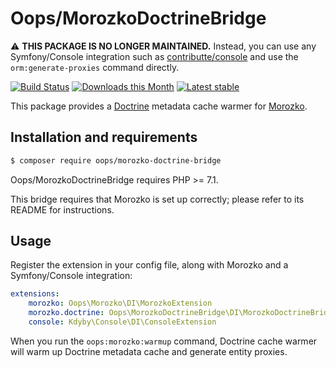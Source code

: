 # Oops/MorozkoDoctrineBridge

:warning: **THIS PACKAGE IS NO LONGER MAINTAINED.** Instead, you can use any Symfony/Console integration such as [contributte/console](https://github.com/contributte/console) and use the `orm:generate-proxies` command directly.

[![Build Status](https://img.shields.io/travis/o2ps/MorozkoDoctrineBridge.svg)](https://travis-ci.org/o2ps/MorozkoDoctrineBridge)
[![Downloads this Month](https://img.shields.io/packagist/dm/oops/morozko-doctrine-bridge.svg)](https://packagist.org/packages/oops/morozko-doctrine-bridge)
[![Latest stable](https://img.shields.io/packagist/v/oops/morozko-doctrine-bridge.svg)](https://packagist.org/packages/oops/morozko-doctrine-bridge)

This package provides a [Doctrine](https://github.com/doctrine/doctrine2) metadata cache warmer for [Morozko](https://github.com/o2ps/Morozko).


## Installation and requirements

```bash
$ composer require oops/morozko-doctrine-bridge
```

Oops/MorozkoDoctrineBridge requires PHP >= 7.1.

This bridge requires that Morozko is set up correctly; please refer to its README for instructions.


## Usage

Register the extension in your config file, along with Morozko and a Symfony/Console integration:

```yaml
extensions:
    morozko: Oops\Morozko\DI\MorozkoExtension
    morozko.doctrine: Oops\MorozkoDoctrineBridge\DI\MorozkoDoctrineBridgeExtension
    console: Kdyby\Console\DI\ConsoleExtension
```

When you run the `oops:morozko:warmup` command, Doctrine cache warmer will warm up Doctrine metadata cache and generate entity proxies.
